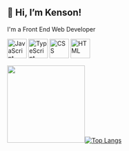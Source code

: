 ## 👋 Hi, I’m Kenson!

I'm a Front End Web Developer 
<p align="left">
<img src="https://cdn.jsdelivr.net/gh/devicons/devicon/icons/javascript/javascript-original.svg" alt="JavaScript" width="45" height="45"/>
<img src="https://cdn.jsdelivr.net/gh/devicons/devicon/icons/typescript/typescript-original.svg" alt="TypeScript" width="45" height="45"/>  
<img src="https://cdn.jsdelivr.net/gh/devicons/devicon/icons/css3/css3-original.svg" alt="CSS" width="45" height="45"/>
<img src="https://cdn.jsdelivr.net/gh/devicons/devicon/icons/html5/html5-original.svg" alt="HTML" width="45" height="45"/>
</p>


<img height="180em" src="https://github-readme-stats.vercel.app/api?username=kensonjohnson&show_icons=true&hide_border=true&&count_private=true&include_all_commits=true" />[![Top Langs](https://github-readme-stats.vercel.app/api/top-langs/?username=kensonjohnson&layout=compact)](https://github.com/anuraghazra/github-readme-stats)


<!---
kensonjohnson/kensonjohnson is a ✨ special ✨ repository because its `README.md` (this file) appears on your GitHub profile.
You can click the Preview link to take a look at your changes.
--->
